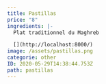 ```yaml
---
title: Pastillas
price: "8"
ingredients: |-
  Plat traditionnel du Maghreb

  [](http://localhost:8000/)
image: /assets/pastillas.png
categorie: other
ID: 2020-05-29T14:38:44.753Z
path: pastillas
---
```

